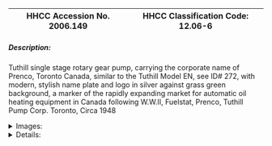| **HHCC Accession No. 2006.149** |**HHCC Classification Code:  12.06-6**|
| ----------- | ----------- |
##### Description:
Tuthill single stage rotary gear pump, carrying the corporate name of Prenco, Toronto Canada, similar to the Tuthill Model EN, see ID# 272, with modern, stylish name plate and logo in silver against grass green background, a marker of the rapidly expanding market for automatic oil heating equipment in Canada following W.W.II, Fuelstat, Prenco, Tuthill Pump Corp. Toronto, Circa 1948


<details>
	<summary>Images:</summary>
<div class="gallery gallery-wrapper--full" contenteditable="false" data-is-empty="false" data-translation="Add images" data-columns="6">
<figure class="gallery__item"><a href="#DOMAIN_NAME#gallery/12.06-6.jpg" data-size="2246x1046"><img src="#DOMAIN_NAME#gallery/12.06-6-thumbnail.jpg" alt=""></a></figure>
<figure class="gallery__item"><a href="#DOMAIN_NAME#gallery/12.06-6a.jpg" data-size="1414x1332"><img src="#DOMAIN_NAME#gallery/12.06-6a-thumbnail.jpg" alt=""></a></figure>
<figure class="gallery__item"><a href="#DOMAIN_NAME#gallery/12.06-6b.jpg" data-size="1527x751"><img src="#DOMAIN_NAME#gallery/12.06-6b-thumbnail.jpg" alt=""></a></figure>
<figure class="gallery__item"><a href="#DOMAIN_NAME#gallery/12.06-6c.jpg" data-size="2230x1696"><img src="#DOMAIN_NAME#gallery/12.06-6c-thumbnail.jpg" alt=""></a></figure>
<figure class="gallery__item"><a href="#DOMAIN_NAME#gallery/12.06-6d.jpg" data-size="1867x915"><img src="#DOMAIN_NAME#gallery/12.06-6d-thumbnail.jpg" alt=""></a></figure>
<figure class="gallery__item"><a href="#DOMAIN_NAME#gallery/12.06-6e.jpg" data-size="1841x1485"><img src="#DOMAIN_NAME#gallery/12.06-6e-thumbnail.jpg" alt=""></a></figure>
</div>
</details>


<details>
	<summary>Details:</summary>

##### Group:
12.06 Pressure Atomizing Oil Burner Equipment and Systems - Fuel Pump Assemblies

##### Make:
Prenco Tuthill

##### Manufacturer:
Prenco, Tuthill Pump Corp. Toronto

##### Model:


##### Serial No.:


##### Size:
5 x 6 x 5' h

##### Weight:
5 lbs.

##### Circa:
1948

##### Rating:
Exhibition, education, and research quality, illustrating the engineering and design of mid 20th century compact fully integrated oil pump assemblies for the Canadian home.

##### Patent Date/Number:


##### Provenance:
From York County (York Region) Ontario, once a rich agricultural hinterlands, attracting early settlement in the last years of the 18th century. Located on the north slopes of the Oak Ridges Moraine, within 20 miles of Toronto, the County would also attract early ex-urban development, to be come a wealthy market place for the emerging household and consumer technologies of the early and mid 20th century. 

This artifact was discovered in the 1950's in the used stock of T. H. Oliver, Refrigeration and Electric Sales and Service, Aurora, Ontario, an early worker in the field of agricultural, industrial and consumer technology. 

This assembly was used in York County [York Region] north of Toronto in the 1930's

##### Type and Design:
Single stage rotary gear pump, 
Light weight die cast body
two hole flange and barrel mount 
close, direct motor drive,
internal pressure regulating valve, cu-off valve and oil bypass 
inlet oil strainer, 
part of a 4th wave in engineering design, characterized by compacted and functionally integrated engineering.

##### Construction:


##### Material:


##### Special Features:


##### Accessories:


##### Capacities:


##### Performance Characteristics:


##### Operation:


##### Control and Regulation:


##### Targeted Market Segment:


##### Consumer Acceptance:


##### Merchandising:


##### Market Price:


##### Technological Significance:
From the vantage point of the early 21st century, the evolution of oil fired, automatic home heating equipment would be seen as generally advancing in four broad waves, each of which would take place over a considerable period of time, each producing many variations of the genre:
Vaporizing, non-motorized and non-electrified, technology [see Group 11.01 artifacts, no. 11.01-1]
Elemental,  motorized, platform mounted technology with peripheral piping and valving components [see Group 12.01, artifact no 12.01-1, and pump assembly 12.06-1]
Compacted motorized technology with inherent, peripheral component parts engineered into the pump assembly [see pump assembly Group 12.06, artifact, and 12.06-2]
Functionally integrated, motorized technology, beyond being compacted, a number of functions would be smoothly integrated into a single pump assembly, including piping and valving [see Group 12.01, artifact 12.01-2 and pump assembly 12.06-2] 
This pump assembly stands as an example of 4th wave of  fuel oil pump assemblies, compact and functionally integrated in light weight die cast body.

##### Industrial Significance:
Tuthill would be widely acknowledged in the industry as an early innovator in the field, providing many of the engineering ideas, principles, products and breakthroughs which the industry would build on ' see for example ID#271, 272, 273.  
With modern, stylish name plate and logo in silver against grass green background, with smoothly rounded long radius corners it would signal a new era in industrial design, with a new role for the industrial designer, creating products with eye appeal, distancing the oil heat industry from the products of its industrial past [see for example ID#268]

##### Socio-economic Significance:


##### Socio-cultural Significance:
In spite of an inherently cautious Canadian public and its attitude towards new fangled, electro-mechanical contraptions in the early years of the 20th century, consumer interest in automatic oil heating equipment for the home grew surprisingly rapidly - amongst those that could afford to aspire to such luxuries in a period of national economic depression.
Household machines, refrigerators and oil burners in the basement, would continue to be the "show and tell" subjects of the day for many home owners through the 1940's and 50's, as these technologies became more highly developed, reliable and increasingly affordable for working Canadians. 
The massive conversion market [conversion of coal and wood fired central heating systems to automatic oil heating] of the 1940's and 50's, in much of Canada was a growth market for the industry  
The master narrative told here, the one to which almost all others relate, is that of the emergence of 'machinery in the Canadian home'. As the 20th century dawned, Canadians, accustomed to their resource-based, extractive economy were used to transportation, traction and motive power machines in farm, mill and factory, where they seemed to rightfully belong. With the 1920's, however, all that was about to change ' and change dramatically
Here-to-for, the familiar motive power, rotating machines of farm, mill and factory were driven by central station power plants, water, steam and later internal combustion engines. But it was with the advent of motive power packaged in unitary, moveable forms, as in the 'stationary', gasoline engine [explosion engine] and the electric motor that a new era in motive power was made possible for home, as well as for farm, mill and factory applications
It was principally the fractional horsepower, single phase, induction electric motor [see note #1] that made possible the introduction of machinery into the home, and with it 'the end of quiet' [see historical artifacts Classification Group 16,00, see Reference #1].  
With the introduction of self powered machines into the home also came the introduction of automated, self regulating machinery, machinery that would turn iteself on and off, without the touch of human hand - the refrigerator, oil burner and water pump. 
These automated, inanimate objects also introduced new rhythms into the home, each with its distinctive hum and beat, each coming on and off with its own unique operating rhythm.  The aroma of oils, vapours and materials, once foreign in the household, would also follow. The 20th century 'electro- mechanical' Canadian home had arrived, much the same as the digital Canadian home would arrive in little more than half a century later ' changing all.  The consequences were profound, spelled out in terms of the social, cultural and economic changes wrought.

##### Donor:
G. Leslie Oliver, The T. H. Oliver HVACR Collection

##### HHCC Storage Location:


##### Tracking:


##### Bibliographic References:
For an account of the construction, operation, installation and servicing of fuel oil pump assemblies see 'Better Oilheating, A service Guide, Operation and Maintenance of Oil Burners, Second Edition, 1959, Fueloil and Heat, N.Y.

##### Notes:


##### Related Reports:
See CMX02 and CMX04 exhibit catalogues Item H5
</details>
